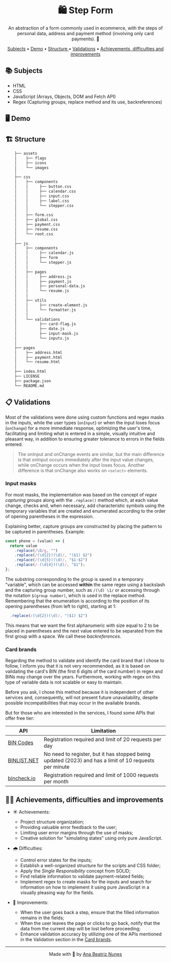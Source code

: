 <h1 align="center">🛍 Step Form</h1>

<p align="center">
  An abstraction of a form commonly used in ecommerce, with the steps of personal 
  data, address and payment method (involving only card payments). 🛒
</p>

<p align="center">
 <a href="#books-subjects">Subjects</a> • 
 <a href="#desktop_computer-demo">Demo</a> •
 <a href="#building_construction-structure">
  Structure
 </a> •
 <a href="#clipboard-validations">Validations</a> •
 <a href="#woman_technologist-achievements-difficulties-and-improvements">
  Achievements, difficulties and improvements
 </a>
</p>

## :books: Subjects

- HTML
- CSS
- JavaScript (Arrays, Objects, DOM and Fetch API)
- Regex (Capturing groups, replace method and its use, backreferences)

## :desktop_computer: Demo

<!-- video here
<p>Or access it <a href="#">here</a>.</p> -->

## :building_construction: Structure

```bash
    ├── assets
    │    ├── flags
    │    ├── icons
    │    └── images
    │
    ├── css
    │    ├── components
    │    │     ├── button.css
    │    │     ├── calendar.css
    │    │     ├── input.css
    │    │     ├── label.css
    │    │     └── stepper.css
    │    │
    │    ├── form.css
    │    ├── global.css
    │    ├── payment.css
    │    ├── resume.css
    │    └── root.css
    │
    ├── js
    │    ├── components
    │    │     ├── calendar.js
    │    │     ├── form
    │    │     └── stepper.js
    │    │
    │    ├── pages
    │    │     ├── address.js
    │    │     ├── payment.js
    │    │     ├── personal-data.js
    │    │     └── resume.js
    │    │
    │    ├── utils
    │    │     ├── create-element.js
    │    │     └── formatter.js
    │    │
    │    └── validations
    │          ├── card-flag.js
    │          ├── date.js
    │          ├── input-mask.js
    │          └── inputs.js
    │
    ├── pages
    │    ├── address.html
    │    ├── payment.html
    │    └── resume.html
    │
    ├── index.html
    ├── LICENSE
    ├── package.json
    └── README.md
```

## :clipboard: Validations

<p>
  Most of the validations were done using custom functions and regex masks in 
  the inputs, while the user types (<code>onInput</code>) or when the input loses 
  focus (<code>onChange</code>) for a more immediate response, optimizing the 
  user's time, facilitating and limiting what is entered in a simple, visually 
  intuitive and pleasant way, in addition to ensuring greater tolerance to errors 
  in the fields entered.
</p>

> The onInput and onChange events are similar, but the main difference is that
> onInput occurs immediately after the input value changes, while onChange occurs
> when the input loses focus. Another difference is that onChange also works on
> `<select>` elements.

### Input masks

<p>
  For most masks, the implementation was based on the concept of 
  <em>regex capturing groups</em> along with the <code>.replace()</code> method 
  which, at each value change, checks and, when necessary, add characteristic 
  symbols using the temporary variables that are created and enumerated according 
  to the order of opening parentheses in the expression.
</p>
<p>
  Explaining better, capture groups are constructed by placing the pattern to be
  captured in parentheses. Example:
</p>

```js
const phone = (value) => {
  return value
    .replace(/\D/g, "")
    .replace(/(\d{2})(\d)/, "($1) $2")
    .replace(/(\d{5})(\d)/, "$1-$2")
    .replace(/-(\d{4})(\d)/, "$1");
};
```

<p>
  The substring corresponding to the group is saved in a temporary "variable",
  which can be accessed <strong>within</strong> the same regex using a backslash 
  and the capturing group number, such as <code>/(\d) \1/</code> or accessing 
  through the notation <code>$(group number)</code>, which is used in the replace 
  method. Remembering that the enumeration is according to the position of its 
  opening parentheses (from left to right), starting at 1:
</p>

```js
  .replace(/(\d{2})(\d)/, "($1) $2")
```

<p>
  This means that we want the first alphanumeric with size equal to 2 to be 
  placed in parentheses and the next value entered to be separated from the first 
  group with a space. We call these <em>backreferences</em>.
</p>

### Card brands

<p>
  Regarding the method to validate and identify the card brand that I chose to 
  follow, I inform you that it is not very recommended, as it is based on 
  validating the card's BIN (the first 6 digits of the card number) in regex and 
  BINs may change over the years. Furthermore, working with regex on this type 
  of variable data is not scalable or easy to maintain.
</p>
<p>
  Before you ask, I chose this method because it is independent of other services 
  and, consequently, will not present future unavailability, despite possible
  incompatibilities that may occur in the available brands.
</p>
<p>
  But for those who are interested in the services, I found some APIs that offer 
  free tier:
</p>

| API                                                    | Limitation                                                                                             |
| ------------------------------------------------------ | ------------------------------------------------------------------------------------------------------ |
| [BIN Codes](https://www.bincodes.com/api-bin-checker/) | Registration required and limit of 20 requests per day                                                 |
| [BINLIST.NET](https://binlist.net/)                    | No need to register, but it has stopped being updated (2023) and has a limit of 10 requests per minute |
| [bincheck.io](https://bincheck.io/api)                 | Registration required and limit of 1000 requests per month                                             |

## :woman_technologist: Achievements, difficulties and improvements

- ☀️ Achievements:

  - Project structure organization;
  - Providing valuable error feedback to the user;
  - Limiting user error margins through the use of masks;
  - Creative solution for "simulating states" using only pure JavaScript.

- 🌧️ Difficulties:

  - Control error states for the inputs;
  - Establish a well-organized structure for the scripts and CSS folder;
  - Apply the _Single Responsibility_ concept from SOLID;
  - Find reliable information to validate payment-related fields;
  - Implement regex to create masks for the inputs and search for information on
    how to implement it using pure JavaScript in a visually pleasing way for the
    fields.

- 🌈 Improvements:

  - When the user goes back a step, ensure that the filled information remains
    in the fields;
  - When the user leaves the page or clicks to go back, notify that the data
    from the current step will be lost before proceeding;
  - Enhance validation accuracy by utilizing one of the APIs mentioned in the
    Validation section in the [Card brands](#card-brands).

<hr>

<p align="center">
  Made with 💜 by
  <a align="center" href="https://www.linkedin.com/in/ana-beatriz-nunes/">
    Ana Beatriz Nunes
  </a>
</p>
